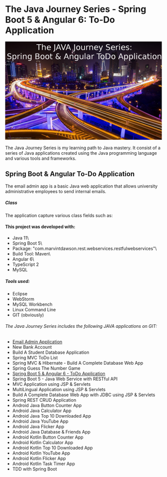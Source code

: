 # The Java Journey Series - Spring Boot 5 & Angular 6: To-Do Application

![](src/assets/java_jouney_series_spring_boot_angular_todo_application.jpeg)

The Java Journey Series is my learning path to Java mastery.  It consist of a series of Java applications
created using the Java programming language and various tools and frameworks.

## Spring Boot & Angular To-Do Application

The email admin app is a basic Java web application that allows university administrative employees to send internal emails.  

##### Class

The application capture various class fields such as:

#### This project was developed with: 

* Java 11\
* Spring Boot 5\
* Package: "com.marvintdawson.rest.webservices.restfulwebservices"\
* Build Tool: Maven\
* Angular 6\
* TypeScript 2
* MySQL 

##### Tools used:

* Eclipse
* WebStorm
* MySQL Workbench
* Linux Command Line
* GIT (obviously)

######  The Java Journey Series includes the following JAVA applications on GIT:
* <a href="https://github.com/marvtdawson/emailAdminApp">Email Admin Application</a>
* New Bank Account
* Build A Student Database Application
* Spring MVC ToDo List
* Spring MVC & Hibernate - Build A Complete Database Web App
* Spring Guess The Number Game 
* <a href="https://github.com/marvtdawson/angular-springboot-todo">Spring Boot 5 & Angular 6 - ToDo Application</a>
* Spring Boot 5 - Java Web Service with RESTful API
* MVC Application using JSP & Servlets
* MultiLingual Application using JSP & Servlets
* Build A Complete Database Web App with JDBC using JSP & Servlets
* Spring REST CRUD Application
* Android Java Button Counter App
* Android Java Calculator App
* Android Java Top 10 Downloaded App
* Android Java YouTube App
* Android Java Flicker App
* Android Java Database & Friends App
* Android Kotlin Button Counter App
* Android Kotlin Calculator App
* Android Kotlin Top 10 Downloaded App
* Android Kotlin YouTube App
* Android Kotlin Flicker App
* Android Kotlin Task Timer App
* TDD with Spring Boot 





